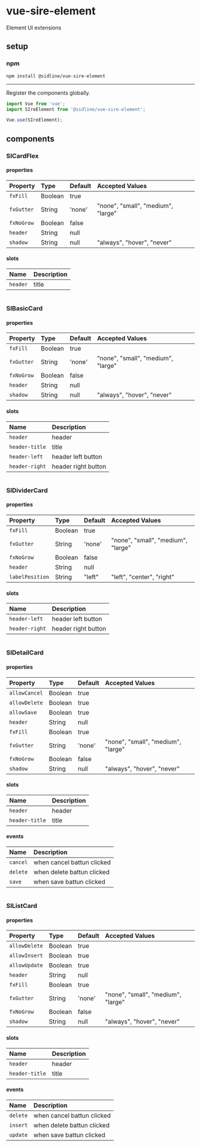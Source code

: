 # vue-sire-element
Element UI extensions

## setup

### npm

```shell
npm install @sidline/vue-sire-element
```

---

Register the components globally.

```javascript
import Vue from 'vue';
import SIreElement from '@sidline/vue-sire-element';

Vue.use(SIreElement);
```
## components


### SICardFlex

#### properties
| Property | Type | Default | Accepted Values |
| :--- | :--- | :--- | :--- |
| `fxFill` | Boolean | true | |
| `fxGutter` | String | 'none' | "none", "small", "medium", "large" |
| `fxNoGrow` | Boolean | false | |
| `header` | String | null | |
| `shadow` | String | null | "always", "hover", "never" |

#### slots
| Name | Description |
| :--- | :--- |
| `header` | title |

#
#
### SIBasicCard

#### properties
| Property | Type | Default | Accepted Values |
| :--- | :--- | :--- | :--- |
| `fxFill` | Boolean | true | |
| `fxGutter` | String | 'none' | "none", "small", "medium", "large" |
| `fxNoGrow` | Boolean | false | |
| `header` | String | null | |
| `shadow` | String | null | "always", "hover", "never" |

#### slots
| Name | Description |
| :--- | :--- |
| `header` | header |
| `header-title` | title |
| `header-left` | header left button |
| `header-right` | header right button |

#
#
### SIDividerCard

#### properties
| Property | Type | Default | Accepted Values |
| :--- | :--- | :--- | :--- |
| `fxFill` | Boolean | true | |
| `fxGutter` | String | 'none' | "none", "small", "medium", "large" |
| `fxNoGrow` | Boolean | false | |
| `header` | String | null | |
| `labelPosition` | String | "left" | "left", "center", "right" |

#### slots
| Name | Description |
| :--- | :--- |
| `header-left` | header left button |
| `header-right` | header right button |

#
#
### SIDetailCard

#### properties
| Property | Type | Default | Accepted Values |
| :--- | :--- | :--- | :--- |
| `allowCancel` | Boolean | true | |
| `allowDelete` | Boolean | true | |
| `allowSave` | Boolean | true | |
| `header` | String | null | |
| `fxFill` | Boolean | true | |
| `fxGutter` | String | 'none' | "none", "small", "medium", "large" |
| `fxNoGrow` | Boolean | false | |
| `shadow` | String | null | "always", "hover", "never" |

#### slots
| Name | Description |
| :--- | :--- |
| `header` | header |
| `header-title` | title |

#### events
| Name | Description |
| :--- | :--- |
| `cancel` | when cancel battun clicked |
| `delete` | when delete battun clicked |
| `save` | when save battun clicked |

#
#
### SIListCard

#### properties
| Property | Type | Default | Accepted Values |
| :--- | :--- | :--- | :--- |
| `allowDelete` | Boolean | true | |
| `allowInsert` | Boolean | true | |
| `allowUpdate` | Boolean | true | |
| `header` | String | null | |
| `fxFill` | Boolean | true | |
| `fxGutter` | String | 'none' | "none", "small", "medium", "large" |
| `fxNoGrow` | Boolean | false | |
| `shadow` | String | null | "always", "hover", "never" |

#### slots
| Name | Description |
| :--- | :--- |
| `header` | header |
| `header-title` | title |

#### events
| Name | Description |
| :--- | :--- |
| `delete` | when cancel battun clicked |
| `insert` | when delete battun clicked |
| `update` | when save battun clicked |